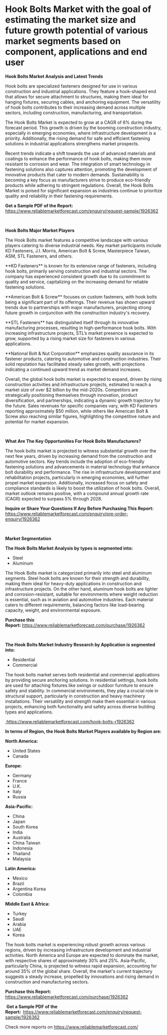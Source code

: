 <p><h1>Hook Bolts Market with the goal of estimating the market size and future growth potential of various market segments based on component, applications and end user</h1></p><p><strong>Hook Bolts Market Analysis and Latest Trends</strong></p>
<p><p>Hook bolts are specialized fasteners designed for use in various construction and industrial applications. They feature a hook-shaped end that allows for secure attachment to structures, making them ideal for hanging fixtures, securing cables, and anchoring equipment. The versatility of hook bolts contributes to their increasing demand across multiple sectors, including construction, manufacturing, and transportation.</p><p>The Hook Bolts Market is expected to grow at a CAGR of 6% during the forecast period. This growth is driven by the booming construction industry, especially in emerging economies, where infrastructure development is a priority. Additionally, the rising demand for safe and efficient fastening solutions in industrial applications strengthens market prospects. </p><p>Recent trends indicate a shift towards the use of advanced materials and coatings to enhance the performance of hook bolts, making them more resistant to corrosion and wear. The integration of smart technology in fastening solutions also captures attention, promoting the development of innovative products that cater to modern demands. Sustainability is becoming a key focus as manufacturers strive to produce eco-friendly products while adhering to stringent regulations. Overall, the Hook Bolts Market is poised for significant expansion as industries continue to prioritize quality and reliability in their fastening requirements.</p></p>
<p><strong>Get a Sample PDF of the Report:&nbsp;</strong> <a href="https://www.reliablemarketforecast.com/enquiry/request-sample/1926362?utm_campaign=1110&utm_medium=2&utm_source=Github&utm_content=ia&utm_term=15012025&utm_id=hook-bolts">https://www.reliablemarketforecast.com/enquiry/request-sample/1926362</a></p>
<p>&nbsp;</p>
<p><strong>Hook Bolts Major Market Players</strong></p>
<p><p>The Hook Bolts market features a competitive landscape with various players catering to diverse industrial needs. Key market participants include KD Fasteners, J.I. Morris, American Bolt & Screw, Masterpiece Taiwan, ASM, STL Fasteners, and others.</p><p>**KD Fasteners** is known for its extensive range of fasteners, including hook bolts, primarily serving construction and industrial sectors. The company has experienced consistent growth due to its commitment to quality and service, capitalizing on the increasing demand for reliable fastening solutions.</p><p>**American Bolt & Screw** focuses on custom fasteners, with hook bolts being a significant part of its offerings. Their revenue has shown upward trends due to partnerships with major manufacturers, projecting strong future growth in conjunction with the construction industry's recovery.</p><p>**STL Fasteners** has distinguished itself through its innovative manufacturing processes, resulting in high-performance hook bolts. With increasing infrastructure projects, STL’s market presence is expected to grow, supported by a rising market size for fasteners in various applications.</p><p>**National Bolt & Nut Corporation** emphasizes quality assurance in its fastener products, catering to automotive and construction industries. Their solid reputation has facilitated steady sales growth, with projections indicating a continued upward trend as market demand increases.</p><p>Overall, the global hook bolts market is expected to expand, driven by rising construction activities and infrastructure projects, estimated to reach a market size of over $2 billion by the mid-2020s. Competitors are strategically positioning themselves through innovation, product diversification, and partnerships, indicating a dynamic growth trajectory for the future. Sales revenues for specific companies vary, with KD Fasteners reporting approximately $50 million, while others like American Bolt & Screw also reaching similar figures, highlighting the competitive nature and potential for market expansion.</p></p>
<p>&nbsp;</p>
<p><strong>What Are The Key Opportunities For Hook Bolts Manufacturers?</strong></p>
<p><p>The hook bolts market is projected to witness substantial growth over the next few years, driven by increasing demand from the construction and automotive sectors. Key trends include the adoption of eco-friendly fastening solutions and advancements in material technology that enhance bolt durability and performance. The rise in infrastructure development and rehabilitation projects, particularly in emerging economies, will further propel market expansion. Additionally, increased focus on safety and compliance standards is likely to boost the utilization of hook bolts. Overall, market outlook remains positive, with a compound annual growth rate (CAGR) expected to surpass 5% through 2028.</p></p>
<p><strong>Inquire or Share Your Questions If Any Before Purchasing This Report:</strong> <a href="https://www.reliablemarketforecast.com/enquiry/pre-order-enquiry/1926362?utm_campaign=1110&utm_medium=2&utm_source=Github&utm_content=ia&utm_term=15012025&utm_id=hook-bolts">https://www.reliablemarketforecast.com/enquiry/pre-order-enquiry/1926362</a></p>
<p>&nbsp;</p>
<p><strong>Market Segmentation</strong></p>
<p><strong>The Hook Bolts Market Analysis by types is segmented into:</strong></p>
<p><ul><li>Steel</li><li>Aluminum</li></ul></p>
<p><p>The Hook Bolts market is categorized primarily into steel and aluminum segments. Steel hook bolts are known for their strength and durability, making them ideal for heavy-duty applications in construction and infrastructure projects. On the other hand, aluminum hook bolts are lighter and corrosion-resistant, suitable for environments where weight reduction is essential, such as in aviation and automotive industries. Each material caters to different requirements, balancing factors like load-bearing capacity, weight, and environmental exposure.</p></p>
<p><strong>Purchase this Report:&nbsp;</strong><a href="https://www.reliablemarketforecast.com/purchase/1926362?utm_campaign=1110&utm_medium=2&utm_source=Github&utm_content=ia&utm_term=15012025&utm_id=hook-bolts">https://www.reliablemarketforecast.com/purchase/1926362</a></p>
<p>&nbsp;</p>
<p><strong>The Hook Bolts Market Industry Research by Application is segmented into:</strong></p>
<p><ul><li>Residential</li><li>Commercial</li></ul></p>
<p><p>The hook bolts market serves both residential and commercial applications by providing secure anchoring solutions. In residential settings, hook bolts are used for attaching fixtures like swings or outdoor furniture to ensure safety and stability. In commercial environments, they play a crucial role in structural support, particularly in construction and heavy machinery installations. Their versatility and strength make them essential in various projects, enhancing both functionality and safety across diverse building types and applications.</p></p>
<p><a href="https://www.reliablemarketforecast.com/hook-bolts-r1926362?utm_campaign=1110&utm_medium=2&utm_source=Github&utm_content=ia&utm_term=15012025&utm_id=hook-bolts">&nbsp;https://www.reliablemarketforecast.com/hook-bolts-r1926362</a></p>
<p><strong>In terms of Region, the Hook Bolts Market Players available by Region are:</strong></p>
<p>
    <p> <strong> North America: </strong>
        <ul>
            <li>United States</li>
            <li>Canada</li>
        </ul>
        </p> 
    <p> <strong> Europe: </strong>
        <ul>
            <li>Germany</li>
            <li>France</li>
            <li>U.K.</li>
            <li>Italy</li>
            <li>Russia</li>
        </ul>
        </p> 
    <p> <strong> Asia-Pacific: </strong>
        <ul>
            <li>China</li>
            <li>Japan</li>
            <li>South Korea</li>
            <li>India</li>
            <li>Australia</li>
            <li>China Taiwan</li>
            <li>Indonesia</li>
            <li>Thailand</li>
            <li>Malaysia</li>
        </ul>
        </p> 
    <p> <strong> Latin America: </strong>
        <ul>
            <li>Mexico</li>
            <li>Brazil</li>
            <li>Argentina Korea</li>
            <li>Colombia</li>
        </ul>
        </p> 
    <p> <strong> Middle East & Africa: </strong>
        <ul>
            <li>Turkey</li>
            <li>Saudi</li>
            <li>Arabia</li>
            <li>UAE</li>
            <li>Korea</li>
        </ul>
    </p>
    </p>
<p><p>The hook bolts market is experiencing robust growth across various regions, driven by increasing infrastructure development and industrial activities. North America and Europe are expected to dominate the market, with respective shares of approximately 30% and 25%. Asia-Pacific, particularly China, is projected to witness rapid expansion, accounting for around 35% of the global share. Overall, the market's current trajectory suggests a steady increase, propelled by innovations and rising demand in construction and manufacturing sectors.</p></p>
<p><strong>Purchase this Report: </strong><a href="https://www.reliablemarketforecast.com/purchase/1926362?utm_campaign=1110&utm_medium=2&utm_source=Github&utm_content=ia&utm_term=15012025&utm_id=hook-bolts">https://www.reliablemarketforecast.com/purchase/1926362</a></p>
<p>&nbsp;<strong>Get a Sample PDF of the Report:&nbsp;&nbsp;</strong><a href="https://www.reliablemarketforecast.com/enquiry/request-sample/1926362?utm_campaign=1110&utm_medium=2&utm_source=Github&utm_content=ia&utm_term=15012025&utm_id=hook-bolts">https://www.reliablemarketforecast.com/enquiry/request-sample/1926362</a></p>
<p><strong></strong></p>
<p>Check more reports on <a href="https://www.reliablemarketforecast.com/?utm_campaign=1110&utm_medium=2&utm_source=Github&utm_content=ia&utm_term=15012025&utm_id=hook-bolts">https://www.reliablemarketforecast.com/</a></p>